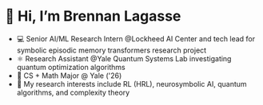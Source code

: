 # 👋 Hi, I’m Brennan Lagasse

- 💻 Senior AI/ML Research Intern @Lockheed AI Center and tech lead for symbolic episodic memory transformers research project
- ⚛️ Research Assistant @Yale Quantum Systems Lab investigating quantum optimization algorithms
- 📖 CS + Math Major @ Yale ('26)
- 🔬 My research interests include RL (HRL), neurosymbolic AI, quantum algorithms, and complexity theory

<!---
BrennanLagasse/BrennanLagasse is a ✨ special ✨ repository because its `README.md` (this file) appears on your GitHub profile.
You can click the Preview link to take a look at your changes.
--->
